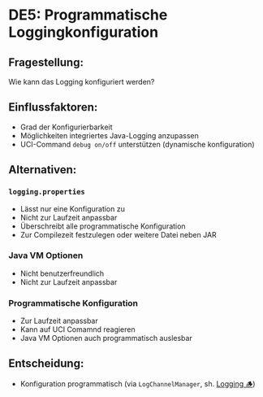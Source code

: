 # DE5: Programmatische Loggingkonfiguration

## Fragestellung:

Wie kann das Logging konfiguriert werden?

## Einflussfaktoren:

-   Grad der Konfigurierbarkeit
-   Möglichkeiten integriertes Java-Logging anzupassen
-   UCI-Command `debug on/off` unterstützen (dynamische konfiguration)

## Alternativen:

### `logging.properties`

-   Lässt nur eine Konfiguration zu
-   Nicht zur Laufzeit anpassbar
-   Überschreibt alle programmatische Konfiguration
-   Zur Compilezeit festzulegen oder weitere Datei neben JAR

### Java VM Optionen

-   Nicht benutzerfreundlich
-   Nicht zur Laufzeit anpassbar

### Programmatische Konfiguration

-   Zur Laufzeit anpassbar
-   Kann auf UCI Comamnd reagieren
-   Java VM Optionen auch programmatisch auslesbar

## Entscheidung:

-   Konfiguration programmatisch (via `LogChannelManager`, sh. [Logging 🪵](../../docs/querschnittliche-konzeption/logging.md))
